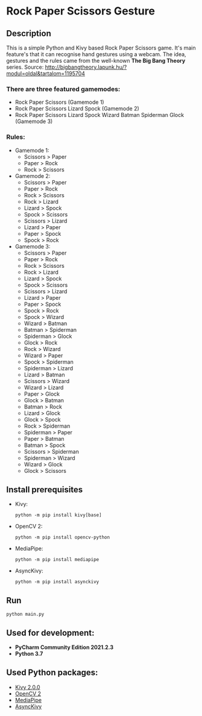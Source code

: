 # Rock Paper Scissors Gesture

## Description

This is a simple Python and Kivy based Rock Paper Scissors game. It's main feature's that
it can recognise hand gestures using a webcam.
The idea, gestures and the rules came from the well-known **The Big Bang Theory** series.
Source: http://bigbangtheory.lapunk.hu/?modul=oldal&tartalom=1195704

### There are three featured gamemodes:
- Rock Paper Scissors (Gamemode 1)
- Rock Paper Scissors Lizard Spock (Gamemode 2)
- Rock Paper Scissors Lizard Spock Wizard Batman Spiderman Glock (Gamemode 3)

### Rules:
- Gamemode 1:
    - Scissors > Paper
    - Paper > Rock
    - Rock > Scissors
- Gamemode 2:
    - Scissors > Paper
    - Paper > Rock
    - Rock > Scissors
    - Rock > Lizard
    - Lizard > Spock
    - Spock > Scissors
    - Scissors > Lizard
    - Lizard > Paper
    - Paper > Spock
    - Spock > Rock 
- Gamemode 3:
    - Scissors > Paper
    - Paper > Rock
    - Rock > Scissors
    - Rock > Lizard
    - Lizard > Spock
    - Spock > Scissors
    - Scissors > Lizard
    - Lizard > Paper
    - Paper > Spock
    - Spock > Rock
    - Spock > Wizard
    - Wizard > Batman
    - Batman > Spiderman
    - Spiderman > Glock
    - Glock > Rock
    - Rock > Wizard
    - Wizard > Paper
    - Spock > Spiderman
    - Spiderman > Lizard
    - Lizard > Batman
    - Scissors > Wizard
    - Wizard > Lizard
    - Paper > Glock
    - Glock > Batman
    - Batman > Rock
    - Lizard > Glock
    - Glock > Spock
    - Rock > Spiderman
    - Spiderman > Paper
    - Paper > Batman
    - Batman > Spock
    - Scissors > Spiderman
    - Spiderman > Wizard
    - Wizard > Glock
    - Glock > Scissors

## Install prerequisites

- Kivy:
    ````````````````````````````````
    python -m pip install kivy[base]
    ````````````````````````````````

- OpenCV 2:
    ```````````````````````````````````
    python -m pip install opencv-python
    ```````````````````````````````````

- MediaPipe:
    ````````````````````````````````
    python -m pip install mediapipe
    ````````````````````````````````

- AsyncKivy:
    ```````````````````````````````
    python -m pip install asynckivy
    ```````````````````````````````

## Run

``````````````
python main.py
``````````````

## Used for development: 
- **PyCharm Community Edition 2021.2.3**
- **Python 3.7**

## Used Python packages:
- [Kivy 2.0.0](https://kivy.org/#home)
- [OpenCV 2](https://opencv.org)
- [MediaPipe](https://mediapipe.dev/)
- [AsyncKivy](https://github.com/gottadiveintopython/asynckivy)